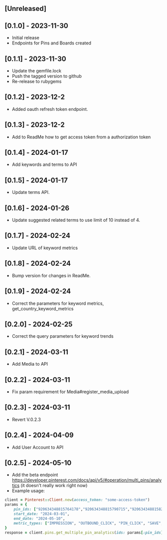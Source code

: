 ## [Unreleased]

## [0.1.0] - 2023-11-30

- Initial release
- Endpoints for Pins and Boards created

## [0.1.1] - 2023-11-30
- Update the gemfile.lock
- Push the tagged version to github
- Re-release to rubygems

## [0.1.2] - 2023-12-2
- Added oauth refresh token endpoint.

## [0.1.3] - 2023-12-2
- Add to ReadMe how to get access token from a authorization token

## [0.1.4] - 2024-01-17
- Add keywords and terms to API

## [0.1.5] - 2024-01-17
- Update terms API.

## [0.1.6] - 2024-01-26
- Update suggested related terms to use limit of 10 instead of 4.

## [0.1.7] - 2024-02-24
- Update URL of keyword metrics

## [0.1.8] - 2024-02-24
- Bump version for changes in ReadMe.

## [0.1.9] - 2024-02-24
- Correct the parameters for keyword metrics, get_country_keyword_metrics

## [0.2.0] - 2024-02-25
- Correct the query parameters for keyword trends

## [0.2.1] - 2024-03-11
- Add Media to API

## [0.2.2] - 2024-03-11
- Fix param requirement for Media#register_media_upload

## [0.2.3] - 2024-03-11
- Revert V.0.2.3

## [0.2.4] - 2024-04-09
- Add User Account to API

## [0.2.5] - 2024-05-10
- Add the beta endpoint https://developer.pinterest.com/docs/api/v5/#operation/multi_pins/analytics (it doesn't really work right now)
- Example usage:
```ruby
client = Pinterest::Client.new(access_token: "some-access-token")
params = {
    pin_ids: ["920634348815764178","920634348815790715","920634348815829069","920634348815865049","920634348815897303","920634348815911959","920634348815943797","920634348816238458","920634348816183143","920634348816403644","920634348816488886","920634348816699966"],
    start_date: "2024-03-01",
    end_date: "2024-05-10",
    metric_types: ["IMPRESSION", "OUTBOUND_CLICK", "PIN_CLICK", "SAVE", "SAVE_RATE", "VIDEO_MRC_VIEW", "VIDEO_10S_VIEW", "QUARTILE_95_PERCENT_VIEW", "VIDEO_V50_WATCH_TIME", "VIDEO_START", "VIDEO_AVG_WATCH_TIME", "TOTAL_COMMENTS", "TOTAL_REACTIONS"]
}
response = client.pins.get_multiple_pin_analytics(ids: params[:pin_ids], start_date: params[:start_date], end_date: params[:end_date], metric_types: params[:metric_types], parameters: {})
```